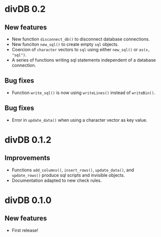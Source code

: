 # divDB 0.2

## New features

- New function `disconnect_db()` to disconnect database connections.
- New funciton `new_sql()` to create empty `sql` objects.
- Coercion of `character` vectors to `sql` using either `new_sql()` or 
  `as(x, "sql")`.
- A series of functions writing sql statements independent of a database
  connection.

## Bug fixes

- Function `write_sql()` is now using `writeLines()` instead of `writeBin()`.

## Bug fixes

- Error in `update_data()` when using a character vector as key value.

# divDB 0.1.2

## Improvements

- Functions `add_columns()`, `insert_rows()`, `update_data()`, and
  `update_rows()` produce sql scripts and invisible objects.
- Documentation adapted to new check rules.

# divDB 0.1.0

## New features

- First release!
